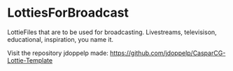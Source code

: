 # LottiesForBroadcast
LottieFiles that are to be used for broadcasting. Livestreams, televisison, educational, inspiration, you name it.


Visit the repository jdoppelp made:
https://github.com/jdoppelp/CasparCG-Lottie-Template
